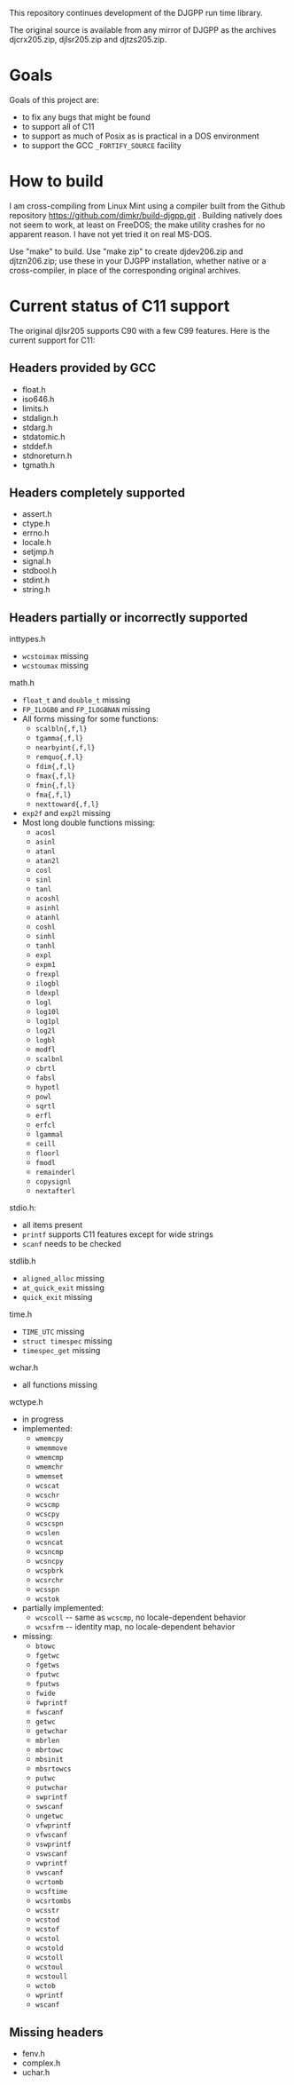 This repository continues development of the DJGPP run time library.

The original source is available from any mirror of DJGPP as the archives
djcrx205.zip, djlsr205.zip and djtzs205.zip.

Goals
=====

Goals of this project are:

* to fix any bugs that might be found
* to support all of C11
* to support as much of Posix as is practical in a DOS environment
* to support the GCC `_FORTIFY_SOURCE` facility

How to build
============

I am cross-compiling from Linux Mint using a compiler built from the Github
repository https://github.com/dimkr/build-djgpp.git . Building natively does
not seem to work, at least on FreeDOS; the make utility crashes for no apparent
reason. I have not yet tried it on real MS-DOS.

Use "make" to build. Use "make zip" to create djdev206.zip and djtzn206.zip;
use these in your DJGPP installation, whether native or a cross-compiler, in
place of the corresponding original archives.

Current status of C11 support
=============================

The original djlsr205 supports C90 with a few C99 features. Here is the current
support for C11:

Headers provided by GCC
-----------------------
* float.h
* iso646.h
* limits.h
* stdalign.h
* stdarg.h
* stdatomic.h
* stddef.h
* stdnoreturn.h
* tgmath.h

Headers completely supported
----------------------------
* assert.h
* ctype.h
* errno.h
* locale.h
* setjmp.h
* signal.h
* stdbool.h
* stdint.h
* string.h

Headers partially or incorrectly supported
------------------------------------------
inttypes.h
* `wcstoimax` missing
* `wcstoumax` missing

math.h
* `float_t` and `double_t` missing
* `FP_ILOGB0` and `FP_ILOGBNAN` missing
* All forms missing for some functions:
  * `scalbln{,f,l}`
  * `tgamma{,f,l}`
  * `nearbyint{,f,l}`
  * `remquo{,f,l}`
  * `fdim{,f,l}`
  * `fmax{,f,l}`
  * `fmin{,f,l}`
  * `fma{,f,l}`
  * `nexttoward{,f,l}`
* `exp2f` and `exp2l` missing
* Most long double functions missing:
  * `acosl`
  * `asinl`
  * `atanl`
  * `atan2l`
  * `cosl`
  * `sinl`
  * `tanl`
  * `acoshl`
  * `asinhl`
  * `atanhl`
  * `coshl`
  * `sinhl`
  * `tanhl`
  * `expl`
  * `expm1`
  * `frexpl`
  * `ilogbl`
  * `ldexpl`
  * `logl`
  * `log10l`
  * `log1pl`
  * `log2l`
  * `logbl`
  * `modfl`
  * `scalbnl`
  * `cbrtl`
  * `fabsl`
  * `hypotl`
  * `powl`
  * `sqrtl`
  * `erfl`
  * `erfcl`
  * `lgammal`
  * `ceill`
  * `floorl`
  * `fmodl`
  * `remainderl`
  * `copysignl`
  * `nextafterl`

stdio.h:
* all items present
* `printf` supports C11 features except for wide strings
* `scanf` needs to be checked

stdlib.h
* `aligned_alloc` missing
* `at_quick_exit` missing
* `quick_exit` missing

time.h
* `TIME_UTC` missing
* `struct timespec` missing
* `timespec_get` missing

wchar.h
* all functions missing

wctype.h
* in progress
* implemented:
  * `wmemcpy`
  * `wmemmove`
  * `wmemcmp`
  * `wmemchr`
  * `wmemset`
  * `wcscat`
  * `wcschr`
  * `wcscmp`
  * `wcscpy`
  * `wcscspn`
  * `wcslen`
  * `wcsncat`
  * `wcsncmp`
  * `wcsncpy`
  * `wcspbrk`
  * `wcsrchr`
  * `wcsspn`
  * `wcstok`
* partially implemented:
  * `wcscoll` -- same as `wcscmp`, no locale-dependent behavior
  * `wcsxfrm` -- identity map, no locale-dependent behavior
* missing:
  * `btowc`
  * `fgetwc`
  * `fgetws`
  * `fputwc`
  * `fputws`
  * `fwide`
  * `fwprintf`
  * `fwscanf`
  * `getwc`
  * `getwchar`
  * `mbrlen`
  * `mbrtowc`
  * `mbsinit`
  * `mbsrtowcs`
  * `putwc`
  * `putwchar`
  * `swprintf`
  * `swscanf`
  * `ungetwc`
  * `vfwprintf`
  * `vfwscanf`
  * `vswprintf`
  * `vswscanf`
  * `vwprintf`
  * `vwscanf`
  * `wcrtomb`
  * `wcsftime`
  * `wcsrtombs`
  * `wcsstr`
  * `wcstod`
  * `wcstof`
  * `wcstol`
  * `wcstold`
  * `wcstoll`
  * `wcstoul`
  * `wcstoull`
  * `wctob`
  * `wprintf`
  * `wscanf`

Missing headers
---------------
* fenv.h
* complex.h
* uchar.h

